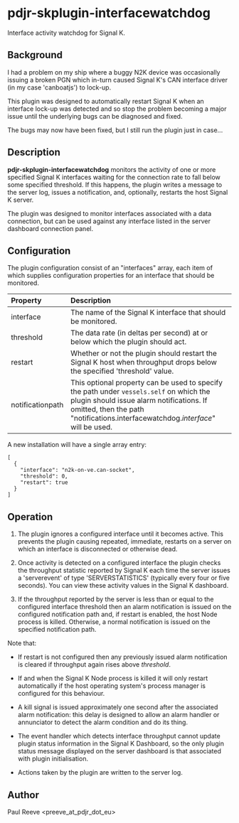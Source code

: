 # pdjr-skplugin-interfacewatchdog

Interface activity watchdog for Signal K.

## Background

I had a problem on my ship where a buggy N2K device was occasionally
issuing a broken PGN which in-turn caused Signal K's CAN interface
driver (in my case 'canboatjs') to lock-up.

This plugin was designed to automatically restart Signal K when an
interface lock-up was detected and so stop the problem becoming a major
issue until the underlying bugs can be diagnosed and fixed.

The bugs may now have been fixed, but I still run the plugin just in
case...

## Description

**pdjr-skplugin-interfacewatchdog** monitors the activity of one or
more specified Signal K interfaces waiting for the connection rate to
fall below some specified threshold.
If this happens, the plugin writes a message to the server log, issues
a notification, and, optionally, restarts the host Signal K server.

The plugin was designed to monitor interfaces associated with a data
connection, but can be used against any interface listed in the
server dashboard connection panel.

## Configuration

The plugin configuration consist of an "interfaces" array, each item of
which supplies configuration properties for an interface that should be
monitored.

Property         | Description |
:--------------- | :---------- |
interface        | The name of the Signal K interface that should be monitored. |
threshold        | The data rate (in deltas per second) at or below which the plugin should act. |
restart          | Whether or not the plugin should restart the Signal K host when throughput drops below the specified 'threshold' value. |
notificationpath | This optional property can be used to specify the path under `vessels.self` on which the plugin should issue alarm notifications. If omitted, then the path "notifications.interfacewatchdog.*interface*" will be used. |

A new installation will have a single array entry:

```
[
  {
    "interface": "n2k-on-ve.can-socket",
    "threshold": 0,
    "restart": true
  }
]
```

## Operation

1. The plugin ignores a configured interface until it becomes active.
   This prevents the plugin causing repeated, immediate, restarts on a
   server on which an interface is disconnected or otherwise dead.
   
2. Once activity is detected on a configured interface the plugin
   checks the throughput statistic reported by Signal K each time the
   server issues a 'serverevent' of type 'SERVERSTATISTICS' (typically
   every four or five seconds). You can view these activity values in
   the Signal K dashboard.

3. If the throughput reported by the server is less than or equal to
   the configured interface threshold then an alarm notification is
   issued on the configured notification path and, if restart is
   enabled, the host Node process is killed.
   Otherwise, a normal notification is issued on the specified
   notification path.
   
Note that:

* If restart is not configured then any previously issued alarm
  notification is cleared if throughput again rises above *threshold*.
  
* If and when the Signal K Node process is killed it will only restart
  automatically if the host operating system's process manager is
  configured for this behaviour.

* A kill signal is issued approximately one second after the associated
  alarm notification: this delay is designed to allow an alarm handler
  or annunciator to detect the alarm condition and do its thing.

* The event handler which detects interface throughput cannot update
  plugin status information in the Signal K Dashboard, so the only
  plugin status message displayed on the server dashboard is that
  associated with plugin initialisation.

* Actions taken by the plugin are written to the server log.

## Author

Paul Reeve <preeve_at_pdjr_dot_eu>
